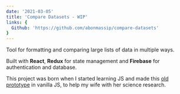 ```yaml
---
date: '2021-03-05'
title: 'Compare Datasets - WIP'
links: {
  Github: 'https://github.com/abonmassip/compare-datasets'
}
---
```


Tool for formatting and comparing large lists of data in multiple ways.

Built with **React**, **Redux** for state management and **Firebase** for authentication and database.

This project was born when I started learning JS and made this [old prototype](https://github.com/abonmassip/compare-datasets-old) in vanilla JS, to help my wife with her science research.